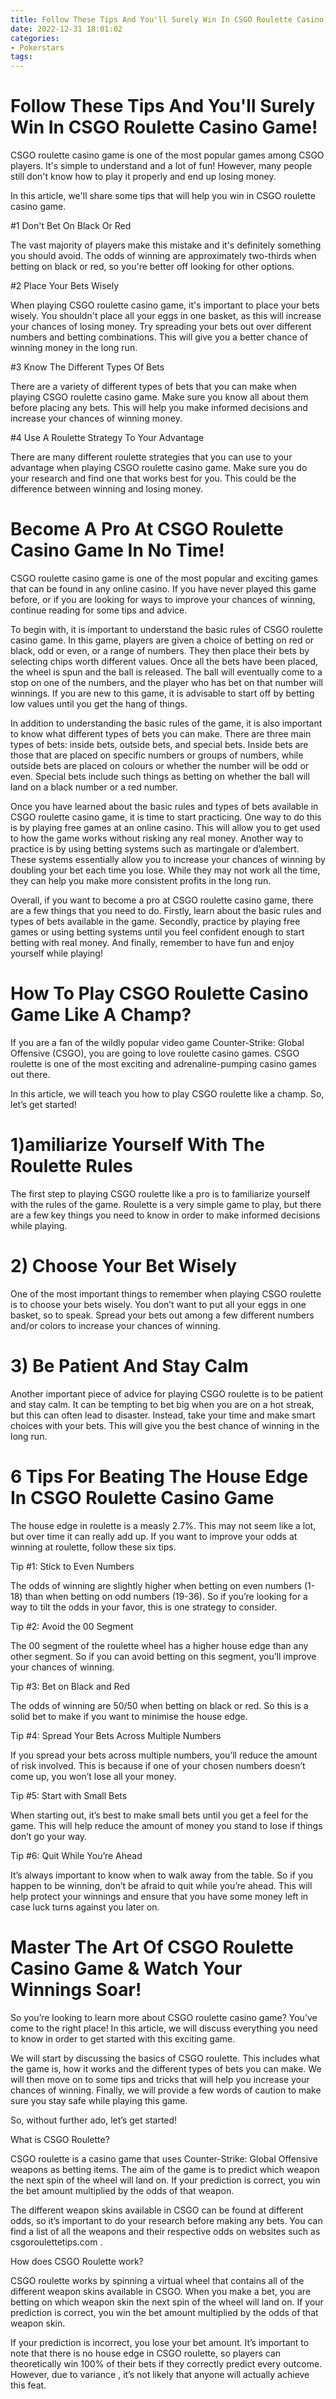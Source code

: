 ```yaml
---
title: Follow These Tips And You'll Surely Win In CSGO Roulette Casino Game!
date: 2022-12-31 18:01:02
categories:
- Pokerstars
tags:
---
```



#  Follow These Tips And You'll Surely Win In CSGO Roulette Casino Game!

CSGO roulette casino game is one of the most popular games among CSGO players. It's simple to understand and a lot of fun! However, many people still don't know how to play it properly and end up losing money.

In this article, we'll share some tips that will help you win in CSGO roulette casino game.

#1 Don't Bet On Black Or Red

The vast majority of players make this mistake and it's definitely something you should avoid. The odds of winning are approximately two-thirds when betting on black or red, so you're better off looking for other options.

#2 Place Your Bets Wisely

When playing CSGO roulette casino game, it's important to place your bets wisely. You shouldn't place all your eggs in one basket, as this will increase your chances of losing money. Try spreading your bets out over different numbers and betting combinations. This will give you a better chance of winning money in the long run.

#3 Know The Different Types Of Bets

There are a variety of different types of bets that you can make when playing CSGO roulette casino game. Make sure you know all about them before placing any bets. This will help you make informed decisions and increase your chances of winning money.

#4 Use A Roulette Strategy To Your Advantage

There are many different roulette strategies that you can use to your advantage when playing CSGO roulette casino game. Make sure you do your research and find one that works best for you. This could be the difference between winning and losing money.

#  Become A Pro At CSGO Roulette Casino Game In No Time!

 CSGO roulette casino game is one of the most popular and exciting games that can be found in any online casino. If you have never played this game before, or if you are looking for ways to improve your chances of winning, continue reading for some tips and advice.

To begin with, it is important to understand the basic rules of CSGO roulette casino game. In this game, players are given a choice of betting on red or black, odd or even, or a range of numbers. They then place their bets by selecting chips worth different values. Once all the bets have been placed, the wheel is spun and the ball is released. The ball will eventually come to a stop on one of the numbers, and the player who has bet on that number will winnings. If you are new to this game, it is advisable to start off by betting low values until you get the hang of things.

In addition to understanding the basic rules of the game, it is also important to know what different types of bets you can make. There are three main types of bets: inside bets, outside bets, and special bets. Inside bets are those that are placed on specific numbers or groups of numbers, while outside bets are placed on colours or whether the number will be odd or even. Special bets include such things as betting on whether the ball will land on a black number or a red number.

Once you have learned about the basic rules and types of bets available in CSGO roulette casino game, it is time to start practicing. One way to do this is by playing free games at an online casino. This will allow you to get used to how the game works without risking any real money. Another way to practice is by using betting systems such as martingale or d’alembert. These systems essentially allow you to increase your chances of winning by doubling your bet each time you lose. While they may not work all the time, they can help you make more consistent profits in the long run.

Overall, if you want to become a pro at CSGO roulette casino game, there are a few things that you need to do. Firstly, learn about the basic rules and types of bets available in the game. Secondly, practice by playing free games or using betting systems until you feel confident enough to start betting with real money. And finally, remember to have fun and enjoy yourself while playing!

#  How To Play CSGO Roulette Casino Game Like A Champ?

If you are a fan of the wildly popular video game Counter-Strike: Global Offensive (CSGO), you are going to love roulette casino games. CSGO roulette is one of the most exciting and adrenaline-pumping casino games out there.

In this article, we will teach you how to play CSGO roulette like a champ. So, let’s get started!

# 1)amiliarize Yourself With The Roulette Rules

The first step to playing CSGO roulette like a pro is to familiarize yourself with the rules of the game. Roulette is a very simple game to play, but there are a few key things you need to know in order to make informed decisions while playing.

# 2) Choose Your Bet Wisely

One of the most important things to remember when playing CSGO roulette is to choose your bets wisely. You don’t want to put all your eggs in one basket, so to speak. Spread your bets out among a few different numbers and/or colors to increase your chances of winning.

# 3) Be Patient And Stay Calm

Another important piece of advice for playing CSGO roulette is to be patient and stay calm. It can be tempting to bet big when you are on a hot streak, but this can often lead to disaster. Instead, take your time and make smart choices with your bets. This will give you the best chance of winning in the long run.

#  6 Tips For Beating The House Edge In CSGO Roulette Casino Game

The house edge in roulette is a measly 2.7%. This may not seem like a lot, but over time it can really add up. If you want to improve your odds at winning at roulette, follow these six tips.

Tip #1: Stick to Even Numbers

The odds of winning are slightly higher when betting on even numbers (1-18) than when betting on odd numbers (19-36). So if you’re looking for a way to tilt the odds in your favor, this is one strategy to consider.

Tip #2: Avoid the 00 Segment

The 00 segment of the roulette wheel has a higher house edge than any other segment. So if you can avoid betting on this segment, you’ll improve your chances of winning.

Tip #3: Bet on Black and Red

The odds of winning are 50/50 when betting on black or red. So this is a solid bet to make if you want to minimise the house edge.

Tip #4: Spread Your Bets Across Multiple Numbers

If you spread your bets across multiple numbers, you’ll reduce the amount of risk involved. This is because if one of your chosen numbers doesn’t come up, you won’t lose all your money.

Tip #5: Start with Small Bets

When starting out, it’s best to make small bets until you get a feel for the game. This will help reduce the amount of money you stand to lose if things don’t go your way.

Tip #6: Quit While You’re Ahead

It’s always important to know when to walk away from the table. So if you happen to be winning, don’t be afraid to quit while you’re ahead. This will help protect your winnings and ensure that you have some money left in case luck turns against you later on.

#  Master The Art Of CSGO Roulette Casino Game & Watch Your Winnings Soar!

So you’re looking to learn more about CSGO roulette casino game? You’ve come to the right place! In this article, we will discuss everything you need to know in order to get started with this exciting game.

We will start by discussing the basics of CSGO roulette. This includes what the game is, how it works and the different types of bets you can make. We will then move on to some tips and tricks that will help you increase your chances of winning. Finally, we will provide a few words of caution to make sure you stay safe while playing this game.

So, without further ado, let’s get started!

What is CSGO Roulette?

CSGO roulette is a casino game that uses Counter-Strike: Global Offensive weapons as betting items. The aim of the game is to predict which weapon the next spin of the wheel will land on. If your prediction is correct, you win the bet amount multiplied by the odds of that weapon.

The different weapon skins available in CSGO can be found at different odds, so it’s important to do your research before making any bets. You can find a list of all the weapons and their respective odds on websites such as csgoroulettetips.com .

How does CSGO Roulette work?

CSGO roulette works by spinning a virtual wheel that contains all of the different weapon skins available in CSGO. When you make a bet, you are betting on which weapon skin the next spin of the wheel will land on. If your prediction is correct, you win the bet amount multiplied by the odds of that weapon skin.

If your prediction is incorrect, you lose your bet amount. It’s important to note that there is no house edge in CSGO roulette, so players can theoretically win 100% of their bets if they correctly predict every outcome. However, due to variance , it’s not likely that anyone will actually achieve this feat.

























